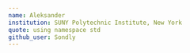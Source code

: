 ```yaml
---
name: Aleksander
institution: SUNY Polytechnic Institute, New York
quote: using namespace std
github_user: Sondly
---
```

